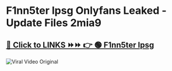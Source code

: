 
 # F1nn5ter lpsg Onlyfans Leaked - Update Files 2mia9

## <h2><a href="https://clipsfans.com/F1nn5ter_lpsg&ref=git">🔗 Click to LINKS ⏩⏩ 👉 🟢 F1nn5ter lpsg </a></h2>

<a href="https://clipsfans.com/F1nn5ter_lpsg&ref=git" rel="nofollow" data-target="animated-image.originalLink"><img src="https://i.ibb.co.com/xMMVF88/686577567.gif" alt="Viral Video Original" style="max-width: 100%; display: inline-block;" data-target="animated-image.originalImage"></a>

